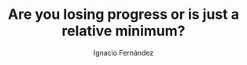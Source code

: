 ---
title: "Are you losing progress or is just a relative minimum?"
description: "The real progress is the thing that happens when you put effort even when no results are showing."
lastModified: 07-16-2025
author: "Ignacio Fernández"
tags: [ "blog","non-tech"]
draft: true
---
